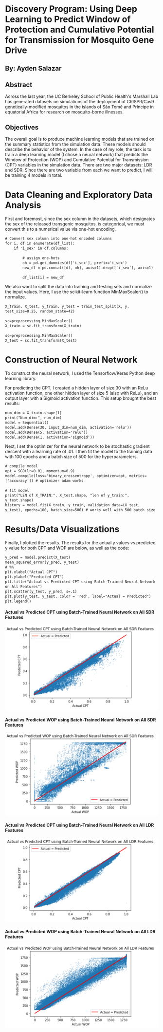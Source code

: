 # Discovery Program: Using Deep Learning to Predict Window of Protection and Cumulative Potential for Transmission for Mosquito Gene Drive

## By: Ayden Salazar

## Abstract

Across the last year, the UC Berkeley School of Public Health's Marshall Lab has generated datasets on simulations of the deployment of CRISPR/Cas9 genetically-modified mosquitos in the islands of São Tomé and Príncipe in equatorial Africa for research on mosquito-borne illnesses.

## Objectives

The overall goal is to produce machine learning models that are trained on the summary statistics from the simulation data. These models should describe the behavior of the system. In the case of my role, the task is to train a deep learning model (I chose a neural network) that predicts the Window of Protection (WOP) and Cumulative Potential for Transmission (CPT) variables in the simulation data. There are two major datasets: LDR and SDR. Since there are two variable from each we want to predict, I will be training 4 models in total.


# Data Cleaning and Exploratory Data Analysis

First and foremost, since the sex column in the datasets, which designates the sex of the released transgenic mosquitos, is categorical, we must convert this to a numerical value via one-hot encoding.

```
# Convert sex column into one-hot encoded columns
for i, df in enumerate(df_list):
    if 'i_sex' in df.columns:

        # assign one-hots
        oh = pd.get_dummies(df['i_sex'], prefix='i_sex')
        new_df = pd.concat([df, oh], axis=1).drop(['i_sex'], axis=1)

        df_list[i] = new_df
```

We also want to split the data into training and testing sets and normalize the input values. Here, I use the scikit-learn function MinMaxScaler() to normalize.

```
X_train, X_test, y_train, y_test = train_test_split(X, y, test_size=0.25, random_state=42)

sc=preprocessing.MinMaxScaler()
X_train = sc.fit_transform(X_train)

sc=preprocessing.MinMaxScaler()
X_test = sc.fit_transform(X_test)
```

# Construction of Neural Network

To construct the neural network, I used the Tensorflow/Keras Python deep learning library.


For predicting the CPT, I created a hidden layer of size 30 with an ReLu activation function, one other hidden layer of size 5 (also with ReLu), and an output layer with a Sigmoid activation function. This setup brought the best results:
```
num_dim = X_train.shape[1]
print("Num dim:", num_dim)
model = Sequential()
model.add(Dense(30, input_dim=num_dim, activation='relu'))
model.add(Dense(5, activation='relu'))
model.add(Dense(1, activation='sigmoid'))
```

Next, I set the optimizer for the neural network to be stochastic gradient descent with a learning rate of .01. I then fit the model to the training data with 100 epochs and a batch size of 500 for the hyperparameters.

```
# compile model
opt = SGD(lr=0.01, momentum=0.9)
model.compile(loss='binary_crossentropy', optimizer=opt, metrics=['accuracy']) # optimizer adam works

# fit model
print("LEN of X_TRAIN:", X_test.shape, "len of y_train:", y_test.shape)
history = model.fit(X_train, y_train, validation_data=(X_test, y_test), epochs=100, batch_size=500) # works well with 500 batch size
```

# Results/Data Visualizations

Finally, I plotted the results. The results for the actual y values vs predicted y value for both CPT and WOP are below, as well as the code:

```
y_pred = model.predict(X_test)
mean_squared_error(y_pred, y_test)  
# %%
plt.xlabel("Actual CPT")
plt.ylabel("Predicted CPT")
plt.title("Actual vs Predicted CPT using Batch-Trained Neural Network on All Features")
plt.scatter(y_test, y_pred, s=.1)
plt.plot(y_test, y_test, color = 'red', label="Actual = Predicted")
plt.legend()
```

#### Actual vs Predicted CPT using Batch-Trained Neural Network on All SDR Features
![This is an image](https://github.com/Chipdelmal/MoNeT_ML/blob/main/DSDP/STP/AydenSalazar/DataVisualizationsAydenSalazar/SDR_CPT.jpg)

#### Actual vs Predicted WOP using Batch-Trained Neural Network on All SDR Features
![This is an image](https://github.com/Chipdelmal/MoNeT_ML/blob/main/DSDP/STP/AydenSalazar/DataVisualizationsAydenSalazar/SDR_WOP.jpg)

#### Actual vs Predicted CPT using Batch-Trained Neural Network on All LDR Features
![This is an image](https://github.com/Chipdelmal/MoNeT_ML/blob/main/DSDP/STP/AydenSalazar/DataVisualizationsAydenSalazar/LDR_CPT.jpg)

#### Actual vs Predicted WOP using Batch-Trained Neural Network on All LDR Features
![This is an image](https://github.com/Chipdelmal/MoNeT_ML/blob/main/DSDP/STP/AydenSalazar/DataVisualizationsAydenSalazar/LDR_WOP.jpg)
